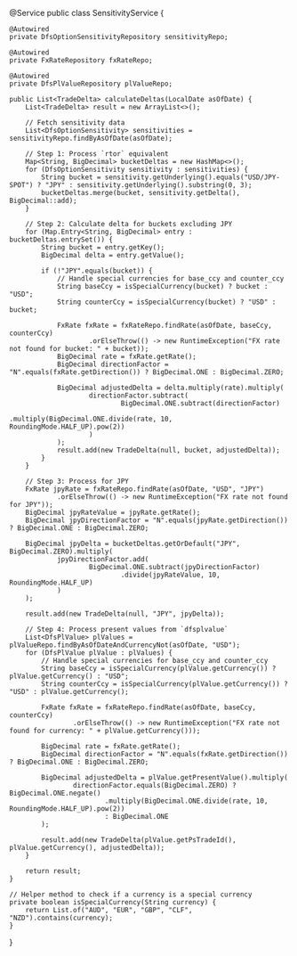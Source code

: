 @Service
public class SensitivityService {

    @Autowired
    private DfsOptionSensitivityRepository sensitivityRepo;

    @Autowired
    private FxRateRepository fxRateRepo;

    @Autowired
    private DfsPlValueRepository plValueRepo;

    public List<TradeDelta> calculateDeltas(LocalDate asOfDate) {
        List<TradeDelta> result = new ArrayList<>();

        // Fetch sensitivity data
        List<DfsOptionSensitivity> sensitivities = sensitivityRepo.findByAsOfDate(asOfDate);

        // Step 1: Process `rtor` equivalent
        Map<String, BigDecimal> bucketDeltas = new HashMap<>();
        for (DfsOptionSensitivity sensitivity : sensitivities) {
            String bucket = sensitivity.getUnderlying().equals("USD/JPY-SPOT") ? "JPY" : sensitivity.getUnderlying().substring(0, 3);
            bucketDeltas.merge(bucket, sensitivity.getDelta(), BigDecimal::add);
        }

        // Step 2: Calculate delta for buckets excluding JPY
        for (Map.Entry<String, BigDecimal> entry : bucketDeltas.entrySet()) {
            String bucket = entry.getKey();
            BigDecimal delta = entry.getValue();

            if (!"JPY".equals(bucket)) {
                // Handle special currencies for base_ccy and counter_ccy
                String baseCcy = isSpecialCurrency(bucket) ? bucket : "USD";
                String counterCcy = isSpecialCurrency(bucket) ? "USD" : bucket;

                FxRate fxRate = fxRateRepo.findRate(asOfDate, baseCcy, counterCcy)
                        .orElseThrow(() -> new RuntimeException("FX rate not found for bucket: " + bucket));
                BigDecimal rate = fxRate.getRate();
                BigDecimal directionFactor = "N".equals(fxRate.getDirection()) ? BigDecimal.ONE : BigDecimal.ZERO;

                BigDecimal adjustedDelta = delta.multiply(rate).multiply(
                        directionFactor.subtract(
                                BigDecimal.ONE.subtract(directionFactor)
                                        .multiply(BigDecimal.ONE.divide(rate, 10, RoundingMode.HALF_UP).pow(2))
                        )
                );
                result.add(new TradeDelta(null, bucket, adjustedDelta));
            }
        }

        // Step 3: Process for JPY
        FxRate jpyRate = fxRateRepo.findRate(asOfDate, "USD", "JPY")
                .orElseThrow(() -> new RuntimeException("FX rate not found for JPY"));
        BigDecimal jpyRateValue = jpyRate.getRate();
        BigDecimal jpyDirectionFactor = "N".equals(jpyRate.getDirection()) ? BigDecimal.ONE : BigDecimal.ZERO;

        BigDecimal jpyDelta = bucketDeltas.getOrDefault("JPY", BigDecimal.ZERO).multiply(
                jpyDirectionFactor.add(
                        BigDecimal.ONE.subtract(jpyDirectionFactor)
                                .divide(jpyRateValue, 10, RoundingMode.HALF_UP)
                )
        );

        result.add(new TradeDelta(null, "JPY", jpyDelta));

        // Step 4: Process present values from `dfsplvalue`
        List<DfsPlValue> plValues = plValueRepo.findByAsOfDateAndCurrencyNot(asOfDate, "USD");
        for (DfsPlValue plValue : plValues) {
            // Handle special currencies for base_ccy and counter_ccy
            String baseCcy = isSpecialCurrency(plValue.getCurrency()) ? plValue.getCurrency() : "USD";
            String counterCcy = isSpecialCurrency(plValue.getCurrency()) ? "USD" : plValue.getCurrency();

            FxRate fxRate = fxRateRepo.findRate(asOfDate, baseCcy, counterCcy)
                    .orElseThrow(() -> new RuntimeException("FX rate not found for currency: " + plValue.getCurrency()));

            BigDecimal rate = fxRate.getRate();
            BigDecimal directionFactor = "N".equals(fxRate.getDirection()) ? BigDecimal.ONE : BigDecimal.ZERO;

            BigDecimal adjustedDelta = plValue.getPresentValue().multiply(
                    directionFactor.equals(BigDecimal.ZERO) ? BigDecimal.ONE.negate()
                            .multiply(BigDecimal.ONE.divide(rate, 10, RoundingMode.HALF_UP).pow(2))
                            : BigDecimal.ONE
            );

            result.add(new TradeDelta(plValue.getPsTradeId(), plValue.getCurrency(), adjustedDelta));
        }

        return result;
    }

    // Helper method to check if a currency is a special currency
    private boolean isSpecialCurrency(String currency) {
        return List.of("AUD", "EUR", "GBP", "CLF", "NZD").contains(currency);
    }
}
